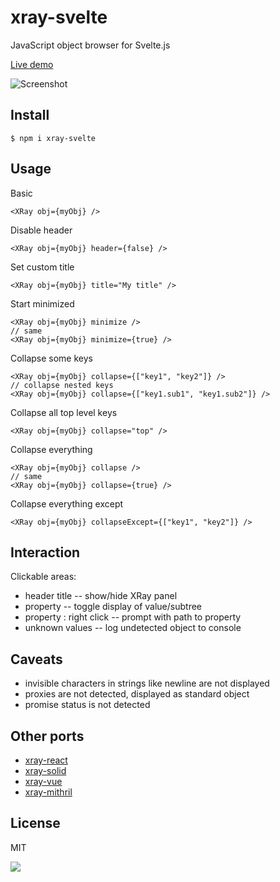 # xray-svelte

JavaScript object browser for Svelte.js

[Live demo](https://xray.haxtra.com)

![Screenshot](https://media.haxtra.com/xray.png)


## Install

	$ npm i xray-svelte


## Usage

Basic

	<XRay obj={myObj} />

Disable header

	<XRay obj={myObj} header={false} />

Set custom title

	<XRay obj={myObj} title="My title" />

Start minimized

	<XRay obj={myObj} minimize />
	// same
	<XRay obj={myObj} minimize={true} />

Collapse some keys

	<XRay obj={myObj} collapse={["key1", "key2"]} />
	// collapse nested keys
	<XRay obj={myObj} collapse={["key1.sub1", "key1.sub2"]} />

Collapse all top level keys

	<XRay obj={myObj} collapse="top" />

Collapse everything

	<XRay obj={myObj} collapse />
	// same
	<XRay obj={myObj} collapse={true} />

Collapse everything except

	<XRay obj={myObj} collapseExcept={["key1", "key2"]} />


## Interaction

Clickable areas:

- header title -- show/hide XRay panel
- property -- toggle display of value/subtree
- property : right click -- prompt with path to property
- unknown values -- log undetected object to console


## Caveats

- invisible characters in strings like newline are not displayed
- proxies are not detected, displayed as standard object
- promise status is not detected


## Other ports

- [xray-react](https://github.com/haxtra/xray-react)
- [xray-solid](https://github.com/haxtra/xray-solid)
- [xray-vue](https://github.com/haxtra/xray-vue)
- [xray-mithril](https://github.com/haxtra/xray-mithril)


## License

MIT

![](https://hello.haxtra.com/gh-xray-svelte)